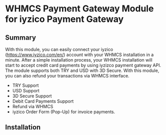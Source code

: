 # WHMCS Payment Gateway Module for iyzico Payment Gateway
## Summary ##

With this module, you can easily connect your iyzico (https://www.iyzico.com/en/) account with your WHMCS installation in a minute. After a simple installation process, your WHMCS installation will start to accept credit card payments by using iyzizco payment gateway API. The module supports both TRY and USD with 3D Secure. With this module, you can also refund your transactions via WHMCS interface.

- TRY Support
- USD Support
- 3D Secure Support
- Debit Card Payments Support
- Refund via WHMCS
- iyzico Order Form (Pop-Up) for invoice payments.

## Installation ##

